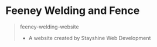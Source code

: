 Feeney Welding and Fence
===================


> feeney-welding-website
> - A website created by Stayshine Web Development